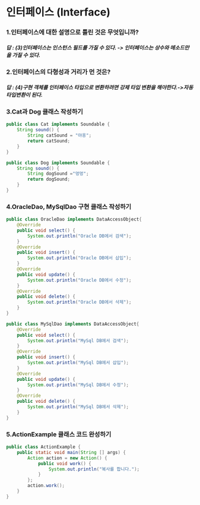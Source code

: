 
# 인터페이스 (Interface)

### 1.인터페이스에 대한 설명으로 틀린 것은 무엇입니까?
##### 답 : (3)인터페이스는 인스턴스 필드를 가질 수 있다. -> 인터페이스는 상수와 메소드만을 가질 수 있다.

### 2.인터페이스의 다형성과 거리가 먼 것은?
##### 답 : (4)구현 객체를 인터페이스 타입으로 변환하려면 강제 타입 변환을 해야한다.->자동 타입변환이 된다.

### 3.Cat과 Dog 클래스 작성하기
```java
public class Cat implements Soundable {
    String sound() {
        String catSound = "야옹";
        return catSound;
    }
}

public class Dog implements Soundable {
    String sound() {
        String dogSound ="멍멍";
        return dogSound;
    }
}
```

### 4.OracleDao, MySqlDao 구현 클래스 작성하기
```java
public class OracleDao implements DataAccessObject{
    @Override
    public void select() {
        System.out.println("Oracle DB에서 검색");
    }
    @Override
    public void insert() {
        System.out.println("Oracle DB에서 삽입");
    }
    @Override
    public void update() {
        System.out.println("Oracle DB에서 수정");
    }
    @Override
    public void delete() {
        System.out.println("Oracle DB에서 삭제");
    }
}
```

```java
public class MySqlDao implements DataAccessObject{
    @Override
    public void select() {
        System.out.println("MySql DB에서 검색");
    }
    @Override
    public void insert() {
        System.out.println("MySql DB에서 삽입");
    }
    @Override
    public void update() {
        System.out.println("MySql DB에서 수정");
    }
    @Override
    public void delete() {
        System.out.println("MySql DB에서 삭제");
    }
}
```

### 5.ActionExample 클래스 코드 완성하기
```java
public class ActionExample {
    public static void main(String [] args) {
        Action action = new Action() {
            public void work() {
                System.out.println("복사를 합니다.");
            }
        };
        action.work();
    }
}
```